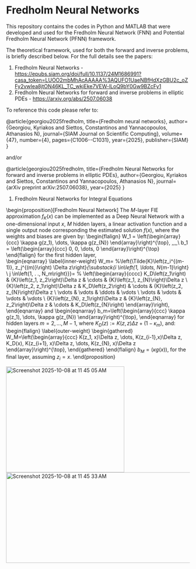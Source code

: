 # Fredholm Neural Networks
This repository contains the codes in Python and MATLAB that were developed and used for the Fredholm Neural Network (FNN) and Potential Fredholm Neural Network (PFNN) framework.

The theoretical framework, used for both the forward and inverse problems, is briefly described below. For the full details see the papers:

1. Fredholm Neural Networks - https://epubs.siam.org/doi/full/10.1137/24M1686991?casa_token=LUOO2mbMhAcAAAAA%3AQUFO1UaeNBfHdXzGBU2c_oZFy2vwIea8jtON46KL_TC_wkjEke7VEW-lLoQ9bY0Gw9BZcFy1
2. Fredholm Neural Networks for forward and inverse problems in elliptic PDEs - https://arxiv.org/abs/2507.06038

To reference this code please refer to:

@article{georgiou2025fredholm,
  title={Fredholm neural networks},
  author={Georgiou, Kyriakos and Siettos, Constantinos and Yannacopoulos, Athanasios N},
  journal={SIAM Journal on Scientific Computing},
  volume={47},
  number={4},
  pages={C1006--C1031},
  year={2025},
  publisher={SIAM}
}

and/or 

@article{georgiou2025fredholm,
  title={Fredholm Neural Networks for forward and inverse problems in elliptic PDEs},
  author={Georgiou, Kyriakos and Siettos, Constantinos and Yannacopoulos, Athanasios N},
  journal={arXiv preprint arXiv:2507.06038},
  year={2025}
}

1. Fredholm Neural Networks for Integral Equations

\begin{proposition}[Fredholm Neural Network] The $M$-layer FIE approximation $f_K(x)$ can be implemented as a Deep Neural Network with a one-dimensional input $x$, $M$ hidden layers, a linear activation function and a single output node corresponding the estimated solution $f(x)$, where the weights and biases are given by:
\begin{flalign}
    W_1 = \left(\begin{array}{ccc}
		\kappa g(z_1), \dots, \kappa g(z_{N})
	\end{array}\right)^{\top}, \,\,\,\,\    b_1 = \left(\begin{array}{ccc}
		0, 0, \dots, 0
	\end{array}\right)^{\top}
 \end{flalign} 
for the first hidden layer,  
\begin{eqnarray}	\label{inner-weight}
W_m=
%\left\{\Tilde{K}\left(z_i^{(m-1)}, z_j^{(m)}\right) \Delta z\right\}_{\substack{i \in\left\{1, \ldots, N_{m-1}\right\} \\ j \in\left\{1, . ., N_m\right\}}}= %
\left(\begin{array}{cccc}
	K_D\left(z_1\right) & {K}\left(z_1, z_2\right)\Delta z & \cdots & {K}\left(z_1, z_{N}\right)\Delta z \\
 {K}\left(z_2, z_1\right)\Delta z  & K_D\left(z_2\right) & \cdots & {K}\left(z_2, z_{N}\right)\Delta z \\
	\vdots & \vdots & \ddots & \vdots \\
	\vdots & \vdots & \vdots & \vdots \\
	{K}\left(z_{N}, z_1\right)\Delta z & {K}\left(z_{N}, z_2\right)\Delta z & \cdots & K_D\left(z_{N}\right) 
\end{array}\right),
\end{eqnarray}
and
\begin{eqnarray}
	b_m=\left(\begin{array}{ccc}
		\kappa g(z_1), \dots, \kappa g(z_{N})
	\end{array}\right)^{\top},
\end{eqnarray}
for hidden layers $m= 2, \dots, M-1$, where $K_D\left(z\right) := {K}\left(z, z\right)\Delta z + (1-\kappa_m)$, and:
\begin{flalign} \label{outer-weight}
	\begin{gathered}
		W_M=\left(\begin{array}{ccc}
			K(z_1, x)\Delta z, \dots, K(z_{i-1},x)\Delta z, K_D(x), K(z_{i+1}, x)\Delta z, \dots, K(z_{N}, x)\Delta z
		\end{array}\right)^{\top},
	\end{gathered}
\end{flalign}
$b_M =\big(\kappa g(x) \big)$, for the final layer, assuming $z_i = x$.
\end{proposition}

<img width="324" height="290" alt="Screenshot 2025-10-08 at 11 45 05 AM" src="https://github.com/user-attachments/assets/2cdfd98b-7c52-4119-999d-b1bc40732a6b" />
<img width="575" height="248" alt="Screenshot 2025-10-08 at 11 45 33 AM" src="https://github.com/user-attachments/assets/bbda1e93-36b5-4c83-afa3-8b86d9459996" />

